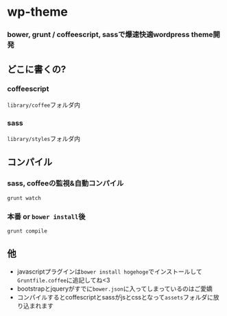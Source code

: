 # wp-theme

### bower, grunt / coffeescript, sassで爆速快適wordpress theme開発

## どこに書くの?
### coffeescript
``library/coffee``フォルダ内
### sass
``library/styles``フォルダ内

## コンパイル
### sass, coffeeの監視&自動コンパイル
```
grunt watch
```
### 本番 or ``bower install``後
```
grunt compile
```

## 他
- javascriptプラグインは``bower install hogehoge``でインストールして``Gruntfile.coffee``に追記してね<3
- bootstrapとjqueryがすでに``bower.json``に入ってしまっているのはご愛嬌
- コンパイルするとcoffescriptとsassがjsとcssとなって``assets``フォルダに放り込まれます
